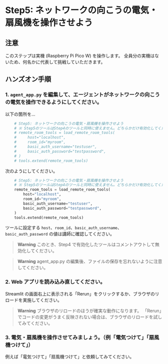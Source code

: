 # Step5: ネットワークの向こうの電気・扇風機を操作させよう

## 注意

このステップは実機 (Raspberry Pi Pico W) を操作します。
全員分の実機はないため、何名かに代表して挑戦していただきます。

## ハンズオン手順

### 1. `agent_app.py` を編集して、エージェントがネットワークの向こうの電気を操作できるようにしてください。

以下の箇所を...

```python
    # Step5: ネットワークの向こうの電気・扇風機を操作させよう
    # ※ Step5のツールはStep4のツールと同時に使えません。どちらかだけ有効化してください
    # remote_room_tools = load_remote_room_tools(
    #     host="localhost",
    #     room_id="myroom",
    #     basic_auth_username="testuser",
    #     basic_auth_password="testpassword",
    # )
    # tools.extend(remote_room_tools)
```

次のようにしてください。

```python
    # Step5: ネットワークの向こうの電気・扇風機を操作させよう
    # ※ Step5のツールはStep4のツールと同時に使えません。どちらかだけ有効化してください
    remote_room_tools = load_remote_room_tools(
        host="localhost",
        room_id="myroom",
        basic_auth_username="testuser",
        basic_auth_password="testpassword",
    )
    tools.extend(remote_room_tools)
```

ツールに設定する `host`、`room_id`、`basic_auth_username`、`basic_auth_password` の値は講師に確認してください。

> **Warning**
> このとき、Step4 で有効化したツールはコメントアウトして無効化してください。

> **Warning**
> agent_app.py の編集後、ファイルの保存を忘れないように注意してください。

### 2. Web アプリを読み込み直してください。

Streamlit の画面右上に表示される「Rerun」をクリックするか、ブラウザのリロードを実施してください。

> **Warning**
> ブラウザのリロードのほうが確実な動作になります。
> 「Rerun」でコードの変更がうまく反映されない場合は、ブラウザのリロードを試してみてください。

### 3. 電気・扇風機を操作させてみましょう。（例「電気つけて」「扇風機つけて」）

例えば「電気つけて」「扇風機つけて」と依頼してみてください。
